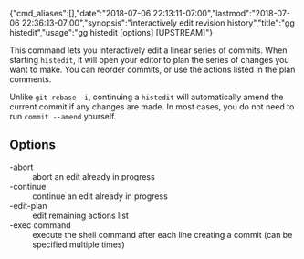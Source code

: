 {"cmd_aliases":[],"date":"2018-07-06 22:13:11-07:00","lastmod":"2018-07-06 22:36:13-07:00","synopsis":"interactively edit revision history","title":"gg histedit","usage":"gg histedit [options] [UPSTREAM]"}

This command lets you interactively edit a linear series of commits.
When starting `histedit`, it will open your editor to plan the series
of changes you want to make. You can reorder commits, or use the
actions listed in the plan comments.

Unlike `git rebase -i`, continuing a `histedit` will automatically
amend the current commit if any changes are made. In most cases,
you do not need to run `commit --amend` yourself.

## Options

<dl class="flag_list">
	<dt>-abort</dt>
	<dd>abort an edit already in progress</dd>
	<dt>-continue</dt>
	<dd>continue an edit already in progress</dd>
	<dt>-edit-plan</dt>
	<dd>edit remaining actions list</dd>
	<dt>-exec command</dt>
	<dd>execute the shell command after each line creating a commit (can be specified multiple times)</dd>
</dl>
